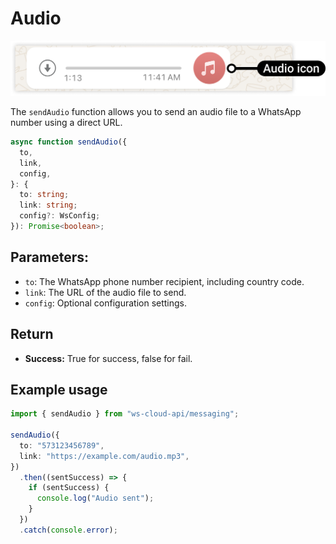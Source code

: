 # Audio

[<Badge type="tip" text="api docs" />](https://developers.facebook.com/docs/whatsapp/cloud-api/messages/audio-messages)

![audio message](img/audio.png)

The `sendAudio` function allows you to send an audio file to a WhatsApp number using a direct URL.

```ts
async function sendAudio({
  to,
  link,
  config,
}: {
  to: string;
  link: string;
  config?: WsConfig;
}): Promise<boolean>;
```

## Parameters:

- `to`: The WhatsApp phone number recipient, including country code.
- `link`: The URL of the audio file to send.
- `config`: Optional configuration settings.


## Return
- **Success:** True for success, false for fail.


## Example usage

```ts
import { sendAudio } from "ws-cloud-api/messaging";

sendAudio({
  to: "573123456789",
  link: "https://example.com/audio.mp3",
})
  .then((sentSuccess) => {
    if (sentSuccess) {
      console.log("Audio sent");
    }
  })
  .catch(console.error);
```